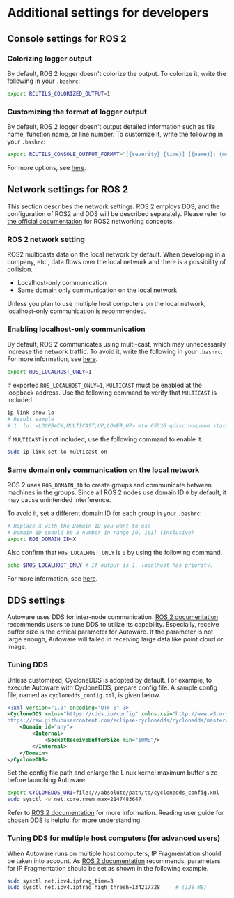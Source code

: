 # Additional settings for developers

## Console settings for ROS 2

### Colorizing logger output

By default, ROS 2 logger doesn't colorize the output.
To colorize it, write the following in your `.bashrc`:

```bash
export RCUTILS_COLORIZED_OUTPUT=1
```

### Customizing the format of logger output

By default, ROS 2 logger doesn't output detailed information such as file name, function name, or line number.
To customize it, write the following in your `.bashrc`:

```bash
export RCUTILS_CONSOLE_OUTPUT_FORMAT="[{severity} {time}] [{name}]: {message} ({function_name}() at {file_name}:{line_number})"
```

For more options, see [here](https://docs.ros.org/en/rolling/Tutorials/Logging-and-logger-configuration.html#console-output-formatting).


## Network settings for ROS 2

This section describes the network settings.
ROS 2 employs DDS, and the configuration of ROS2 and DDS will be described separately.
Please refer to [the official documentation](http://design.ros2.org/articles/ros_on_dds.html) for ROS2 networking concepts.

### ROS 2 network setting

ROS2  multicasts data on the local network by default. When developing in a company, etc., data flows over the local network and there is a possibility of collision.

- Localhost-only communication 
- Same domain only communication on the local network

Unless you plan to use multiple host computers on the local network, localhost-only communication is recommended.
### Enabling localhost-only communication

By default, ROS 2 communicates using multi-cast, which may unnecessarily increase the network traffic.
To avoid it, write the following in your `.bashrc`:
For more information, see [here](https://docs.ros.org/en/humble/Tutorials/Beginner-CLI-Tools/Configuring-ROS2-Environment.html#the-ros-localhost-only-variable).

```bash
export ROS_LOCALHOST_ONLY=1
```

If exported `ROS_LOCALHOST_ONLY=1`, `MULTICAST` must be enabled at the loopback address. Use the following command to verify that `MULTICAST` is included.

```bash
ip link show lo
# Result sample
# 1: lo: <LOOPBACK,MULTICAST,UP,LOWER_UP> mtu 65536 qdisc noqueue state UNKNOWN mode DEFAULT group default qlen 1000
```

If `MULTICAST` is not included, use the following command to enable it.
```bash
sudo ip link set lo multicast on
```

### Same domain only communication on the local network

ROS 2 uses `ROS_DOMAIN_ID` to create groups and communicate between machines in the groups.
Since all ROS 2 nodes use domain ID `0` by default, it may cause unintended interference.

To avoid it, set a different domain ID for each group in your `.bashrc`:

```bash
# Replace X with the Domain ID you want to use
# Domain ID should be a number in range [0, 101] (inclusive)
export ROS_DOMAIN_ID=X
```

Also confirm that `ROS_LOCALHOST_ONLY` is `0` by using the following command.

```bash
echo $ROS_LOCALHOST_ONLY # If output is 1, localhost has priority.
```

For more information, see [here](https://docs.ros.org/en/humble/Tutorials/Beginner-CLI-Tools/Configuring-ROS2-Environment.html#the-ros-domain-id-variable).


## DDS settings

Autoware uses DDS for inter-node communication. [ROS 2 documentation](https://docs.ros.org/en/humble/How-To-Guides/DDS-tuning.html) recommends users to tune DDS to utilize its capability. Especially, receive buffer size is the critical parameter for Autoware. If the parameter is not large enough, Autoware will failed in receiving large data like point cloud or image.

### Tuning DDS

Unless customized, CycloneDDS is adopted by default. For example, to execute Autoware with CycloneDDS, prepare config file. A sample config file, named as `cyclonedds_config.xml`, is given below.

```xml
<?xml version="1.0" encoding="UTF-8" ?>
<CycloneDDS xmlns="https://cdds.io/config" xmlns:xsi="http://www.w3.org/2001/XMLSchema-instance" xsi:schemaLocation="https://cdds.io/config
https://raw.githubusercontent.com/eclipse-cyclonedds/cyclonedds/master/etc/cyclonedds.xsd">
    <Domain id="any">
        <Internal>
            <SocketReceiveBufferSize min="10MB"/>
        </Internal>
    </Domain>
</CycloneDDS>
```

Set the config file path and enlarge the Linux kernel maximum buffer size before launching Autoware.

```bash
export CYCLONEDDS_URI=file:///absolute/path/to/cyclonedds_config.xml
sudo sysctl -w net.core.rmem_max=2147483647
```

Refer to [ROS 2 documentation](https://docs.ros.org/en/humble/How-To-Guides/DDS-tuning.html) for more information. Reading user guide for chosen DDS is helpful for more understanding.

### Tuning DDS for multiple host computers (for advanced users)

When Autoware runs on multiple host computers, IP Fragmentation should be taken into account. As [ROS 2 documentation](https://docs.ros.org/en/humble/How-To-Guides/DDS-tuning.html#cross-vendor-tuning) recommends, parameters for IP Fragmentation should be set as shown in the following example.

```bash
sudo sysctl net.ipv4.ipfrag_time=3
sudo sysctl net.ipv4.ipfrag_high_thresh=134217728     # (128 MB)
```
